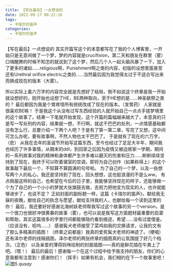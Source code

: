 ```yaml
---
title: 【写在最后】一点想说的
date: 2022-09-17 00:22:16
tags:
  - 卡瑞尔的笛声
categories:
  - 卡瑞尔的笛声
---
```

【写在最后】一点想说的
其实开篇写这个的本意都写在了我的个人博客里，一开始只是无意间做了一个梦，梦的内容就是crucifixion，第二天和朋友在群里（雾）口嗨醒脾的时候不知怎的就说到了这个梦，然后几个人一起头脑风暴了一下，加入了更多的诸如……religious啊，Punishment啊之类的内容，初版的设想里面甚至还有Urethral orifice electric之类的……当然最后因为我觉得太过于不适合写出来而换成现在的版本（大雾）。
<!-- more -->
所以实际上着六万字的内容完全就是先想好了结局，倒不如说这个终章是我一开始就设想好的，刚开始也设想了HE，BE两种取向，至于HE想的是……神圣献祭之类的？
最后都因为我是个胃疼怪所有统统改成了现在的版本。（发胃药）
人家就是很喜欢BE嘛！
于是我这个从没有过写东西经验的人就开始自己一点点手搓梦境里的这个故事了。结果一下笔就开始发现，这个开篇的篇幅越来越大了，本意真的只是写一写处刑的内容，结果就一想，不行啊，就这干巴巴的处刑，一点情感基础都没有怎么行，总要介绍一下两个人吧？于是有了第一第二章，写完了又想，这中间可怎么办呢，要有故事啊，不然人物也太干巴巴了。
于是就有了现在的六万字。（悲）
从我在去年的圣诞节开始写这篇东西，至今也经过了足足大半年，期间我也经历了许多事情，从期末的ddl，到回家之后因为疫情又被迫居家一学期，期间的一系列故事对我的精神和身体都产生许多难以磨灭的伤害和压力……断断续续坚持到了现在，我终于可以吹着寝室的空调，即将为自己创作（如果称得上）的这个故事敲下最后一个，不知算不算圆满的句号啦。
为了自己的一个梦，以及一些想写两个人的私心，我还是坚持到了现在，回头想想，这也挺浪漫的不是么ww。
有点佩服这样的自己，也希望在今后的日子里，我能够坚持现在的样子，还能够做一个为了自己的一个小小的梦就大张旗鼓去做，去努力把他变为现实的人，也许就能够进步了，也说不定？
正如封面的副标题一样，这篇《卡瑞尔的笛声》，献给我无寐的夜晚，献给自己的执念与愿望，献给支持我的人，也献给每一个读到这里的你！
最后，我还要好好感谢北海树妖老师帮我写过这个故事的另一个version，是一个很刀也很好冲很黄暴的故事（雾），也可以说是我写这方面题材最重要的启蒙和帮助，其实这篇很多的字里行间都能够隐约看到痕迹，希望……没有过度借鉴。（应该没有，呃呜……）
感谢髯犬老师接受了菜鸡如我的交换请求，让我的文有了那么多精美的插图！（终章之前都是）我真的爱死髯犬老师的神迹了。（哽咽）
还有泽尔老师的线稿插图，泽尔老师的两张终章的插图真的让氛围提了好几个档次。（正色）
以及亲爱的薄荷妈咪绘制的封面插图——真的是鲜花插在牛粪上了吧。（喂！）
最后的最后！感谢每一个在这个过程中给予我支持的朋友，你们的心意我都有注意到！感谢你们！（挥手）如果有机会，我们相约在下一个故事里吧！
 ![图5](xbq.jpg)
_qusay_